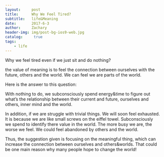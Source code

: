 ```yaml
---
layout:     post
title:      Why We Feel Tired?
subtitle:   life&Meaning
date:       2017-6-3
author:     Zachary
header-img: img/post-bg-ios9-web.jpg
catalog: 	 true
tags:
    - life
---
```



Why we feel tired even if we just sit and do nothing?

the value of meaning is to feel the connection between ourselves with the future, others and the world. We can feel we are parts of the world. 

Here is the answer to this question:

With nothing to do, we subconsciously spend energy&time to figure out what’s the relationship between their current and future, ourselves and others,  inner mind and the world. 

In addition, if we are struggle with trivial things. We will soon feel exhausted. It is because we are like small screws on the eiffel towel. Subconsciously we spend to identify there value in the world. The more busy we are, the worse we feel. We could feel abandoned by others and the world. 

Thus, the suggestion given is focusing on the meaningful thing, which can increase the connection between ourselves and others&worlds. That could be one main reason why many people hope to change the world!
